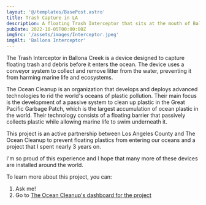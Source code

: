 ```yaml
---
layout: '@/templates/BasePost.astro'
title: Trash Capture in LA
description: A floating Trash Interceptor that sits at the mouth of Ballona Creek in Los Angeles, preventing trash from entering the ocean
pubDate: 2022-10-05T00:00:00Z
imgSrc: '/assets/images/Interceptor.jpeg'
imgAlt: 'Ballona Interceptor'
---
```


The Trash Interceptor in Ballona Creek is a device designed to capture floating trash and debris before it enters the ocean. The device uses a conveyor system to collect and remove litter from the water, preventing it from harming marine life and ecosystems.

The Ocean Cleanup is an organization that develops and deploys advanced technologies to rid the world's oceans of plastic pollution. Their main focus is the development of a passive system to clean up plastic in the Great Pacific Garbage Patch, which is the largest accumulation of ocean plastic in the world. Their technology consists of a floating barrier that passively collects plastic while allowing marine life to swim underneath it.

This project is an active partnership between Los Angeles County and The Ocean Cleanup to prevent floating plastics from entering our oceans and a project that I spent nearly 3 years on.

I'm so proud of this experience and I hope that many more of these devices are installed around the world.

To learn more about this project, you can:

1) Ask me!
2) Go to [The Ocean Cleanup's dashboard for the project](https://theoceancleanup.com/dashboard/#interceptor007)

#